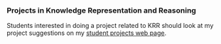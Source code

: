 ### Projects in Knowledge Representation and Reasoning

Students interested in doing a project related to KRR should look at my project suggestions on my [student projects web page](https://teaching.bb-ai.net/Student-Projects/index.html).
